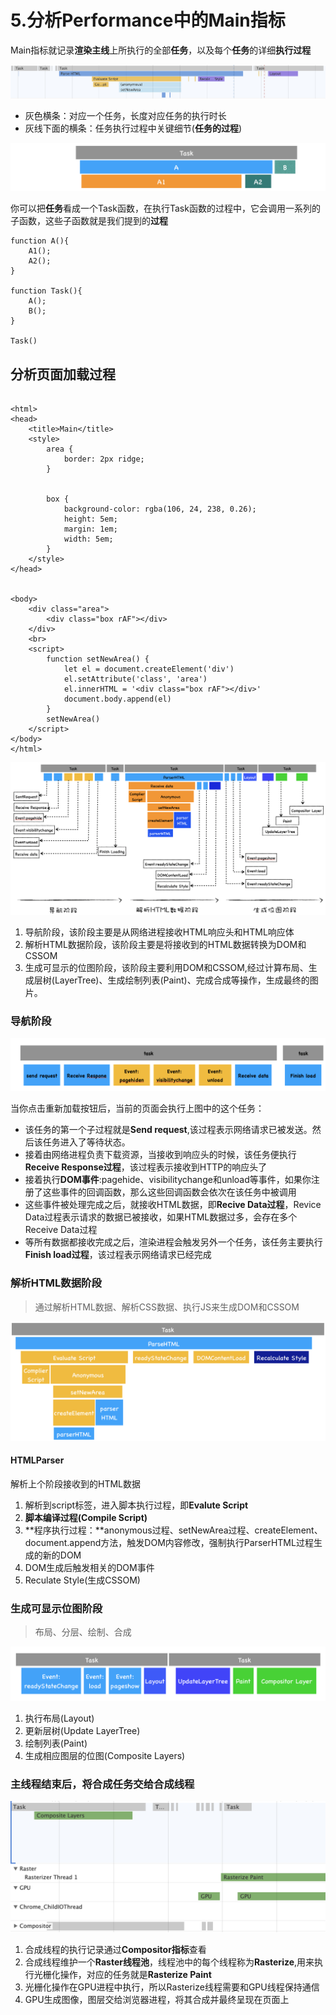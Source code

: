# 5.分析Performance中的Main指标
Main指标就记录**渲染主线**上所执行的全部**任务**，以及每个**任务**的详细**执行过程**  

![](img/任务和过程.png)  

- 灰色横条：对应一个任务，长度对应任务的执行时长
- 灰线下面的横条：任务执行过程中关键细节(**任务的过程**)  

![](img/单个任务.png)  

你可以把**任务**看成一个Task函数，在执行Task函数的过程中，它会调用一系列的子函数，这些子函数就是我们提到的**过程**

```
function A(){
    A1();
    A2();
}

function Task(){
    A();
    B();
}

Task()
```

## 分析页面加载过程
```

<html>
<head>
    <title>Main</title>
    <style>
        area {
            border: 2px ridge;
        }


        box {
            background-color: rgba(106, 24, 238, 0.26);
            height: 5em;
            margin: 1em;
            width: 5em;
        }
    </style>
</head>


<body>
    <div class="area">
        <div class="box rAF"></div>
    </div>
    <br>
    <script>
        function setNewArea() {
            let el = document.createElement('div')
            el.setAttribute('class', 'area')
            el.innerHTML = '<div class="box rAF"></div>'
            document.body.append(el)
        }
        setNewArea()   
    </script>
</body>
</html>
```

![](img/Main指标解析.png)  

1. 导航阶段，该阶段主要是从网络进程接收HTML响应头和HTML响应体
2. 解析HTML数据阶段，该阶段主要是将接收到的HTML数据转换为DOM和CSSOM
3. 生成可显示的位图阶段，该阶段主要利用DOM和CSSOM,经过计算布局、生成层树(LayerTree)、生成绘制列表(Paint)、完成合成等操作，生成最终的图片。

### 导航阶段
![](img/请求HTML数据阶段.png)  

当你点击重新加载按钮后，当前的页面会执行上图中的这个任务：  

- 该任务的第一个子过程就是**Send request**,该过程表示网络请求已被发送。然后该任务进入了等待状态。
- 接着由网络进程负责下载资源，当接收到响应头的时候，该任务便执行**Receive Response过程**，该过程表示接收到HTTP的响应头了
- 接着执行**DOM事件**:pagehide、visibilitychange和unload等事件，如果你注册了这些事件的回调函数，那么这些回调函数会依次在该任务中被调用
- 这些事件被处理完成之后，就接收HTML数据，即**Recive Data过程**，Revice Data过程表示请求的数据已被接收，如果HTML数据过多，会存在多个Receive Data过程
- 等所有数据都接收完成之后，渲染进程会触发另外一个任务，该任务主要执行**Finish load过程**，该过程表示网络请求已经完成

### 解析HTML数据阶段
> 通过解析HTML数据、解析CSS数据、执行JS来生成DOM和CSSOM  

![](img/解析HTML数据.png)  

#### HTMLParser
解析上个阶段接收到的HTML数据  

1. 解析到script标签，进入脚本执行过程，即**Evalute Script**
2. **脚本编译过程(Compile Script)**
3. **程序执行过程：**anonymous过程、setNewArea过程、createElement、document.append方法，触发DOM内容修改，强制执行ParserHTML过程生成的新的DOM
4. DOM生成后触发相关的DOM事件
5. Reculate Style(生成CSSOM)

### 生成可显示位图阶段
> 布局、分层、绘制、合成  

![](img/生成可显示位图.png)  

1. 执行布局(Layout)
2. 更新层树(Update LayerTree)
3. 绘制列表(Paint)
4. 生成相应图层的位图(Composite Layers)

### 主线程结束后，将合成任务交给合成线程
![](img/显示流程.png)  

1. 合成线程的执行记录通过**Compositor指标**查看
2. 合成线程维护一个**Raster线程池**，线程池中的每个线程称为**Rasterize**,用来执行光栅化操作，对应的任务就是**Rasterize Paint**
3. 光栅化操作在GPU进程中执行，所以Rasterize线程需要和GPU线程保持通信
4. GPU生成图像，图层交给浏览器进程，将其合成并最终呈现在页面上